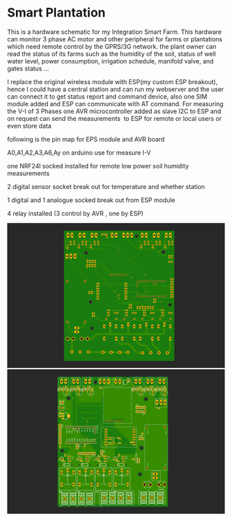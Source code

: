 # Smart Plantation

This is a hardware schematic for my Integration Smart Farm. This hardware can monitor 3 phase AC motor and other peripheral for farms or plantations which need remote control by the GPRS/3G network. the plant owner can read the status of its farms such as the humidity of the soil, status of well water level, power consumption, irrigation schedule, manifold valve, and gates status ...

I replace the original wireless module with ESP(my custom ESP breakout), hence I could have a central station and can run my webserver and the user can connect it to get status report and command device, also one SIM module added and ESP can communicate with AT command. For measuring the V-I of 3 Phases one AVR microcontroller added as slave I2C to ESP and on request can send the measurements  to ESP for remote or local users or even store data 


following is the pin map for EPS module and AVR board

A0,A1,A2,A3,A6,Ay on arduino use for  measure I-V

one NRF24l socked installed for remote low power soil humidity measurements 

2 digital sensor socket break out for temperature and whether station

1 digital and 1 analogue socked break out from ESP module 

4 relay installed (3 control by AVR  , one by ESP)

![Image](https://github.com/mkeyno/Smart_plantation/blob/master/back.png) 
![Image](https://github.com/mkeyno/Smart_plantation/blob/master/front.png) 
